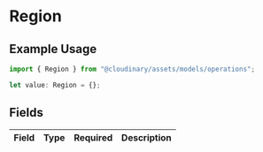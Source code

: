 # Region

## Example Usage

```typescript
import { Region } from "@cloudinary/assets/models/operations";

let value: Region = {};
```

## Fields

| Field       | Type        | Required    | Description |
| ----------- | ----------- | ----------- | ----------- |